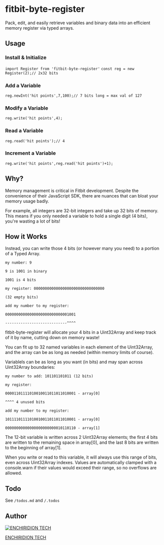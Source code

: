 # fitbit-byte-register
Pack, edit, and easily retrieve variables and binary data into an efficient memory register via typed arrays.

## Usage

### Install & Initialize
`import Register from 'fitbit-byte-register'`
`const reg = new Register(2);// 2x32 bits`

### Add a Variable
`reg.newInt('hit points',7,100);// 7 bits long = max val of 127`

### Modify a Variable
`reg.write('hit points',4);`

### Read a Variable
`reg.read('hit points');// 4`

### Increment a Variable
`reg.write('hit points',reg.read('hit points')+1);`

## Why?
Memory management is critical in Fitbit development. Despite the convenience of their JavaScript SDK, there are nuances that can bloat your memory usage badly.

For example, all integers are 32-bit integers and take up 32 bits of memory. This means if you only needed a variable to hold a single digit (4 bits), you're wasting a lot of bits!

## How it Works

Instead, you can write those 4 bits (or however many you need) to a portion of a Typed Array.

```my number: 9```

```9 is 1001 in binary```

```1001 is 4 bits```

```my register: 00000000000000000000000000000000```

```(32 empty bits)```

```add my number to my register:```

```00000000000000000000000000001001```

```----------------------------^^^^```


fitbit-byte-register will allocate your 4 bits in a Uint32Array and keep track of it by name, cutting down on memory waste!

You can fit up to 32 named variables in each element of the Uint32Array, and the array can be as long as needed (within memory limits of course).

Variablels can be as long as you want (in bits) and may span across Uint32Array boundaries:

```my number to add: 101101101011 (12 bits)```

```my register:```

```00001101111010010011011011010001 - array[0]```

```^^^^ 4 unused bits```

```add my number to my register:```

```10111101111010010011011011010001 - array[0]```

```00000000000000000000000010110110 - array[1]```

The 12-bit variable is written across 2 Uint32Array elements; the first 4 bits are written to the remaining space in array[0], and the last 8 bits are written to the beginning of array[1].

When you write or read to this variable, it will always use this range of bits, even across Uint32Array indexes. Values are automatically clamped with a console.warn if their values would exceed their range, so no overflows are allowed.

## Todo
See `/todos.md` and `/.todos`

## Author

[![ENCHIRIDION TECH](https://www.lexaloffle.com/media/58902/5_gds.png)](https://enkrdn.tech)

[ENCHIRIDION TECH](https://enkrdn.tech/github)